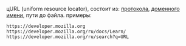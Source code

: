 цURL (uniform resource locator), состоит из: [протокола](), [доменного имени](DNS), пути до файла.
примеры:
```
https://developer.mozilla.org
https://developer.mozilla.org/ru/docs/Learn/
https://developer.mozilla.org/ru/search?q=URL
```
